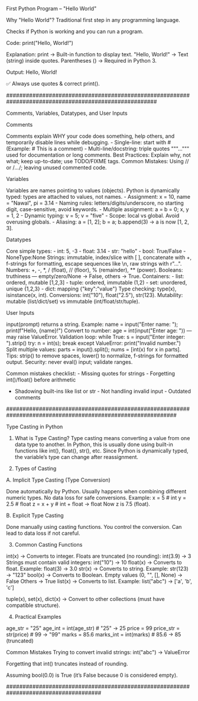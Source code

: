 First Python Program – "Hello World"

Why "Hello World"?
Traditional first step in any programming language.

Checks if Python is working and you can run a program.

Code:
print("Hello, World!")

Explanation:
print → Built-in function to display text.
"Hello, World!" → Text (string) inside quotes.
Parentheses () → Required in Python 3.

Output:
Hello, World!

✅ Always use quotes & correct print().

######################################################################################################

Comments, Variables, Datatypes, and User Inputs

Comments

Comments explain WHY your code does something, help others, and temporarily
disable lines while debugging. - Single-line: start with # (Example: # This is a comment) -
Multi-line/docstring: triple quotes """...""" used for documentation or long comments. Best Practices:
Explain why, not what; keep up-to-date; use TODO/FIXME tags. Common Mistakes: Using // or
/*...*/; leaving unused commented code.


Variables

Variables are names pointing to values (objects). Python is dynamically typed: types
are attached to values, not names. - Assignment: x = 10, name = "Nawal", pi = 3.14 - Naming rules:
letters/digits/underscore, no starting digit, case-sensitive, avoid keywords. - Multiple assignment: a
= b = 0; x, y = 1, 2 - Dynamic typing: v = 5; v = "five" - Scope: local vs global. Avoid overusing
globals. - Aliasing: a = [1, 2]; b = a; b.append(3) → a is now [1, 2, 3].


Datatypes

Core simple types: - int: 5, -3 - float: 3.14 - str: "hello" - bool: True/False - NoneType:None
Strings: immutable, index/slice with [ ], concatenate with +, f-strings for formatting, escape
sequences like \n, raw strings with r"...". Numbers: +, -, *, / (float), // (floor), % (remainder), **
(power). Booleans: truthiness — empty/zero/None → False, others → True. Containers: - list:
ordered, mutable [1,2,3] - tuple: ordered, immutable (1,2) - set: unordered, unique {1,2,3} - dict:
mapping {"key":"value"} Type checking: type(x), isinstance(x, int). Conversions: int("10"),
float("2.5"), str(123). Mutability: mutable (list/dict/set) vs immutable (int/float/str/tuple).


User Inputs 

input(prompt) returns a string. Example: name = input("Enter name: "); print(f"Hello,
{name}!") Convert to number: age = int(input("Enter age: ")) — may raise ValueError. Validation
loop: while True: s = input("Enter integer: ").strip() try: n = int(s); break except ValueError:
print("Invalid number.") Split multiple values: parts = input().split(); nums = [int(x) for x in parts].
Tips: strip() to remove spaces, lower() to normalize, f-strings for formatted output. Security: never
eval() input; validate ranges.

Common mistakes checklist: - Missing quotes for strings - Forgetting int()/float() before arithmetic
- Shadowing built-ins like list or str - Not handling invalid input - Outdated comments

############################################################################################################

Type Casting in Python

1. What is Type Casting?
Type casting means converting a value from one data type to another.
In Python, this is usually done using built-in functions like int(), float(), str(), etc.
Since Python is dynamically typed, the variable’s type can change after reassignment.

2. Types of Casting


A. Implicit Type Casting (Type Conversion)

Done automatically by Python.
Usually happens when combining different numeric types.
No data loss for safe conversions.
Example:
x = 5  # int
y = 2.5  # float
z = x + y  # int + float → float
Now z is 7.5 (float).

B. Explicit Type Casting

Done manually using casting functions.
You control the conversion.
Can lead to data loss if not careful.

3. Common Casting Functions

int(x) → Converts to integer.
Floats are truncated (no rounding): int(3.9) → 3
Strings must contain valid integers: int("10") → 10
float(x) → Converts to float.
Example: float(3) → 3.0
str(x) → Converts to string.
Example: str(123) → "123"
bool(x) → Converts to Boolean.
Empty values (0, "", [], None) → False
Others → True
list(x) → Converts to list.
Example: list("abc") → ['a', 'b', 'c']

tuple(x), set(x), dict(x) → Convert to other collections (must have compatible structure).

4. Practical Examples

age_str = "25"
age_int = int(age_str) # "25" → 25
price = 99
price_str = str(price) # 99 → "99"
marks = 85.6
marks_int = int(marks) # 85.6 → 85 (truncated)

Common Mistakes
Trying to convert invalid strings: int("abc") → ValueError

Forgetting that int() truncates instead of rounding.

Assuming bool(0.0) is True (it’s False because 0 is considered empty).
  
#####################################################################################
